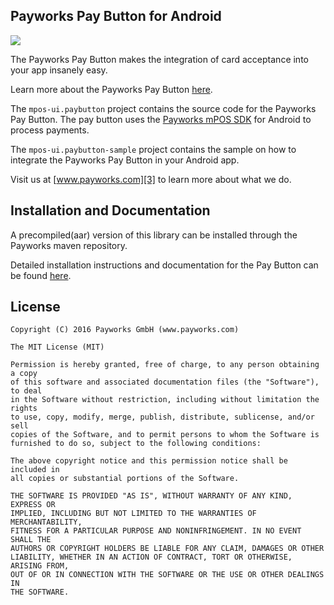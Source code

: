 ## Payworks Pay Button for Android

<img src="http://www.payworks.mpymnt.com/sites/default/files/paybutton_android_2.png"/>

The Payworks Pay Button makes the integration of card acceptance into your app insanely easy.

Learn more about the Payworks Pay Button [here][1].

The `mpos-ui.paybutton` project contains the source code for the Payworks Pay Button. The pay button uses the [Payworks mPOS SDK][4] for Android to process payments.

The `mpos-ui.paybutton-sample` project contains the sample on how to integrate the Payworks Pay Button in your Android app.

Visit us at [www.payworks.com][3] to learn more about what we do.


Installation and Documentation
------------------------------

A precompiled(aar) version of this library can be installed through the Payworks maven repository.

Detailed installation instructions and documentation for the Pay Button can be found [here][2].

License
-------

    Copyright (C) 2016 Payworks GmbH (www.payworks.com)

    The MIT License (MIT)

    Permission is hereby granted, free of charge, to any person obtaining a copy
    of this software and associated documentation files (the "Software"), to deal
    in the Software without restriction, including without limitation the rights
    to use, copy, modify, merge, publish, distribute, sublicense, and/or sell
    copies of the Software, and to permit persons to whom the Software is
    furnished to do so, subject to the following conditions:

    The above copyright notice and this permission notice shall be included in
    all copies or substantial portions of the Software.

    THE SOFTWARE IS PROVIDED "AS IS", WITHOUT WARRANTY OF ANY KIND, EXPRESS OR
    IMPLIED, INCLUDING BUT NOT LIMITED TO THE WARRANTIES OF MERCHANTABILITY,
    FITNESS FOR A PARTICULAR PURPOSE AND NONINFRINGEMENT. IN NO EVENT SHALL THE
    AUTHORS OR COPYRIGHT HOLDERS BE LIABLE FOR ANY CLAIM, DAMAGES OR OTHER
    LIABILITY, WHETHER IN AN ACTION OF CONTRACT, TORT OR OTHERWISE, ARISING FROM,
    OUT OF OR IN CONNECTION WITH THE SOFTWARE OR THE USE OR OTHER DEALINGS IN
    THE SOFTWARE.


 [1]: http://www.payworks.com/blog/2015/02/23/hashtag-shipped-the-pay-button/
 [2]: http://www.payworks.mpymnt.com/paybutton#android
 [3]: http://www.payworks.com/
 [4]: http://www.payworks.mpymnt.com/node/101#android
 [5]: http://www.payworks.mpymnt.com/sites/default/files/paybutton_android_2.png
